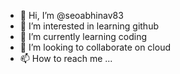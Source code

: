 - 👋 Hi, I’m @seoabhinav83
- 👀 I’m interested in learning github
- 🌱 I’m currently learning coding
- 💞️ I’m looking to collaborate on cloud
- 📫 How to reach me ...

<!---
seoabhinav83/seoabhinav83 is a ✨ special ✨ repository because its `README.md` (this file) appears on your GitHub profile.
You can click the Preview link to take a look at your changes.
--->
